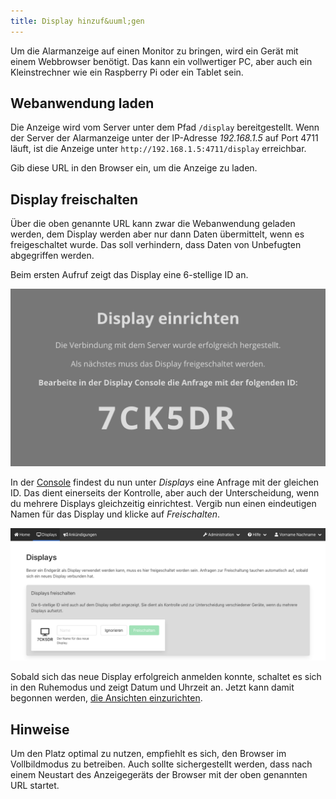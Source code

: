 ```yaml
---
title: Display hinzuf&uuml;gen
---
```


Um die Alarmanzeige auf einen Monitor zu bringen, wird ein Gerät mit einem Webbrowser benötigt.
Das kann ein vollwertiger PC, aber auch ein Kleinstrechner wie ein Raspberry Pi oder ein Tablet sein.

## Webanwendung laden
Die Anzeige wird vom Server unter dem Pfad `/display` bereitgestellt.
Wenn der Server der Alarmanzeige unter der IP-Adresse _192.168.1.5_ auf Port 4711 läuft, ist die Anzeige unter `http://192.168.1.5:4711/display` erreichbar.

Gib diese URL in den Browser ein, um die Anzeige zu laden.

## Display freischalten
Über die oben genannte URL kann zwar die Webanwendung geladen werden, dem Display werden aber nur dann Daten übermittelt, wenn es freigeschaltet wurde.
Das soll verhindern, dass Daten von Unbefugten abgegriffen werden.

Beim ersten Aufruf zeigt das Display eine 6-stellige ID an.

![Willkommensbildschirm, zeigt die ID 7CK5DR](display_setup.png)

In der [Console](05_Console.md) findest du nun unter _Displays_ eine Anfrage mit der gleichen ID.
Das dient einerseits der Kontrolle, aber auch der Unterscheidung, wenn du mehrere Displays gleichzeitig einrichtest.
Vergib nun einen eindeutigen Namen für das Display und klicke auf _Freischalten_.

![](console_display_request.png)

Sobald sich das neue Display erfolgreich anmelden konnte, schaltet es sich in den Ruhemodus und zeigt Datum und Uhrzeit an.
Jetzt kann damit begonnen werden, [die Ansichten einzurichten](15_Ansichten_einrichten.md).

## Hinweise
Um den Platz optimal zu nutzen, empfiehlt es sich, den Browser im Vollbildmodus zu betreiben.
Auch sollte sichergestellt werden, dass nach einem Neustart des Anzeigegeräts der Browser mit der oben genannten URL startet.
